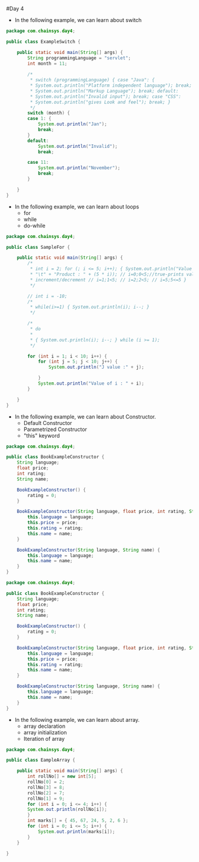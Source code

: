 #Day 4

* In the following example, we can learn about switch

```java
package com.chainsys.day4;

public class ExampleSwitch {

	public static void main(String[] args) {
		String programmingLanguage = "servlet";
		int month = 11;
		
		/*
		 * switch (programmingLanguage) { case "Java": {
		 * System.out.println("Platform independent language"); break; } case "HTML":
		 * System.out.println("Markup Language"); break; default:
		 * System.out.println("Invalid input"); break; case "CSS":
		 * System.out.println("gives Look and feel"); break; }
		 */
		switch (month) {
		case 1: {
			System.out.println("Jan");
			break;
		}
		default:
			System.out.println("Invalid");
			break;

		case 11:
			System.out.println("November");
			break;
		}

	}
}

```
* In the following example, we can learn about loops
  * for
  * while
  * do-while

```java
package com.chainsys.day4;

public class SampleFor {

	public static void main(String[] args) {
		/*
		 * int i = 2; for (; i <= 5; i++); { System.out.println("Value of i : " + i +
		 * "\t" + "Product : " + (5 * i)); // i=0;0<5;//true-prints value of i,
		 * increment/decrement // i=1;1<5; // i=2;2<5; // i=5;5<=5 }
		 */

		// int i = -10;
		/*
		 * while(i>=1) { System.out.println(i); i--; }
		 */

		/*
		 * do
		 * 
		 * { System.out.println(i); i--; } while (i >= 1);
		 */

		for (int i = 1; i < 10; i++) {
			for (int j = 5; j < 10; j++) {
				System.out.println("J value :" + j);

			}
			System.out.println("Value of i : " + i);
		}

	}
}
```
* In the following example, we can learn about Constructor.
  * Default Constructor
  * Parametrized Constructor 
  * "this" keyword 

```java
package com.chainsys.day4;

public class BookExampleConstructor {
	String language;
	float price;
	int rating;
	String name;

	BookExampleConstructor() {
		rating = 0;
	}

	BookExampleConstructor(String language, float price, int rating, String name) {
		this.language = language;
		this.price = price;
		this.rating = rating;
		this.name = name;
	}

	BookExampleConstructor(String language, String name) {
		this.language = language;
		this.name = name;
	}
}

```
```java
package com.chainsys.day4;

public class BookExampleConstructor {
	String language;
	float price;
	int rating;
	String name;

	BookExampleConstructor() {
		rating = 0;
	}

	BookExampleConstructor(String language, float price, int rating, String name) {
		this.language = language;
		this.price = price;
		this.rating = rating;
		this.name = name;
	}

	BookExampleConstructor(String language, String name) {
		this.language = language;
		this.name = name;
	}
}

```


* In the following example, we can learn about array.
  * array declaration
  * array initialization
  * Iteration of array

```java
package com.chainsys.day4;

public class EampleArray {

	public static void main(String[] args) {
		int rollNo[] = new int[5];
		rollNo[0] = 2;
		rollNo[3] = 8;
		rollNo[2] = 7;
		rollNo[1] = 9;
		for (int i = 0; i <= 4; i++) {
		System.out.println(rollNo[i]);
		}
		int marks[] = { 45, 67, 24, 5, 2, 6 };
		for (int i = 0; i <= 5; i++) {
			System.out.println(marks[i]);
		}
	}

}

```
